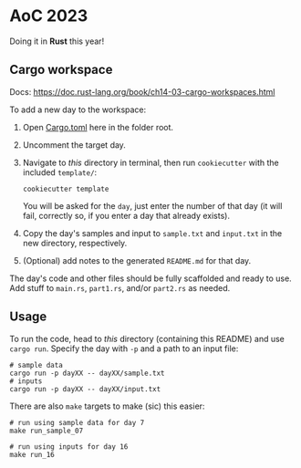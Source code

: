 # AoC 2023

Doing it in **Rust** this year!

## Cargo workspace

Docs: https://doc.rust-lang.org/book/ch14-03-cargo-workspaces.html

To add a new day to the workspace:

1. Open [Cargo.toml](Cargo.toml) here in the folder root.
2. Uncomment the target day.
3. Navigate to *this* directory in terminal, then run `cookiecutter` with the included `template/`:

   ```shell
   cookiecutter template
   ```

   You will be asked for the `day`, just enter the number of that day (it will fail, correctly so, if you enter a day that already exists).

4. Copy the day's samples and input to `sample.txt` and `input.txt` in the new directory, respectively.
5. (Optional) add notes to the generated `README.md` for that day.

The day's code and other files should be fully scaffolded and ready to use. Add stuff to `main.rs`, `part1.rs`, and/or `part2.rs` as needed.

## Usage

To run the code, head to *this* directory (containing this README) and use `cargo run`. Specify the day with `-p` and a path to an input file:

```shell
# sample data
cargo run -p dayXX -- dayXX/sample.txt
# inputs
cargo run -p dayXX -- dayXX/input.txt
```

There are also `make` targets to make (sic) this easier:

```shell
# run using sample data for day 7
make run_sample_07

# run using inputs for day 16
make run_16
```
